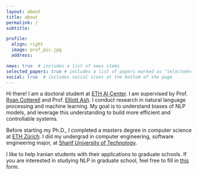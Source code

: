 ```yaml
---
layout: about
title: about
permalink: /
subtitle: 

profile:
  align: right
  image: prof_pic.jpg
  address: 

news: true  # includes a list of news items
selected_papers: true # includes a list of papers marked as "selected={true}"
social: true  # includes social icons at the bottom of the page
---
```


Hi there! I am a doctoral student at [ETH AI Center](https://ai.ethz.ch/). I am supervised by Prof. [Ryan Cotterell](https://rycolab.io/authors/ryan/) and Prof. [Elliott Ash](https://elliottash.com/). I conduct research in natural language processing and machine learning. My goal is to understand biases of NLP models, and leverage this understanding to build more efficient and controllable systems.  

Before starting my Ph.D., I completed a masters degree in computer science at [ETH Zürich](https://inf.ethz.ch/). I did my undergrad in computer engineering, software engineering major, at [Sharif University of Technology](https://en.sharif.edu/).

I like to help Iranian students with their applications to graduate schools. If you are interested in studying NLP in graduate school, feel free to fill in [this](https://forms.gle/hUTRQZSBr5aT4CTb7) form.